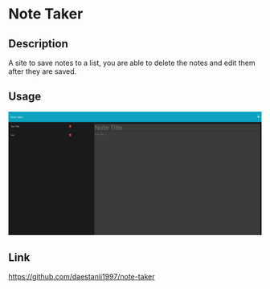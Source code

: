 # Note Taker

## Description

A site to save notes to a list, you are able to delete the notes and edit them after they are saved.

## Usage

![alt text](Develop/images/Capture.PNG)

## Link

https://github.com/daestanii1997/note-taker
